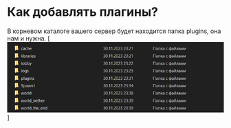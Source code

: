 # Как добавлять плагины?
В корневом каталоге вашего сервер будет находится папка plugins, она нам и нужна.
[![MainFolder](images/MainFolderServer.jpg)]
